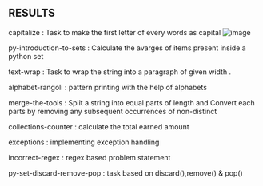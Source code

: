 ## RESULTS

capitalize : Task to make the first letter of every words as capital
![image](https://github.com/user-attachments/assets/e36ce240-47e6-4245-981f-527a1a042108)


py-introduction-to-sets : Calculate the avarges of items present inside a python set



text-wrap : Task to wrap the string into a paragraph of given width .



alphabet-rangoli : pattern printing with the help of alphabets



merge-the-tools : Split a string into equal parts of length and Convert each parts by removing any subsequent occurrences of non-distinct



collections-counter : calculate the total earned amount



exceptions : implementing exception handling



incorrect-regex : regex based problem statement



py-set-discard-remove-pop : task based on discard(),remove() & pop()
